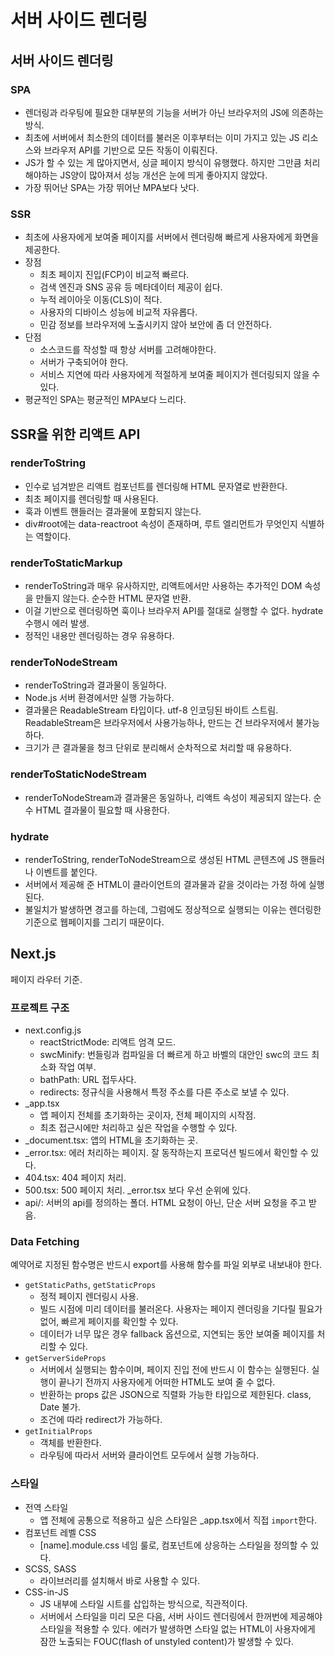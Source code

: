 # 서버 사이드 렌더링

## 서버 사이드 렌더링

### SPA

- 렌더링과 라우팅에 필요한 대부분의 기능을 서버가 아닌 브라우저의 JS에 의존하는 방식.
- 최초에 서버에서 최소한의 데이터를 불러온 이후부터는 이미 가지고 있는 JS 리소스와 브라우저 API를 기반으로 모든 작동이 이뤄진다.
- JS가 할 수 있는 게 많아지면서, 싱글 페이지 방식이 유행했다. 하지만 그만큼 처리해야하는 JS양이 많아져서 성능 개선은 눈에 띄게 좋아지지 않았다.
- 가장 뛰어난 SPA는 가장 뛰어난 MPA보다 낫다.

### SSR

- 최초에 사용자에게 보여줄 페이지를 서버에서 렌더링해 빠르게 사용자에게 화면을 제공한다.
- 장점
  - 최초 페이지 진입(FCP)이 비교적 빠르다.
  - 검색 엔진과 SNS 공유 등 메타데이터 제공이 쉽다.
  - 누적 레이아웃 이동(CLS)이 적다.
  - 사용자의 디바이스 성능에 비교적 자유롭다.
  - 민감 정보를 브라우저에 노출시키지 않아 보안에 좀 더 안전하다.
- 단점
  - 소스코드를 작성할 때 항상 서버를 고려해야한다.
  - 서버가 구축되어야 한다.
  - 서비스 지연에 따라 사용자에게 적절하게 보여줄 페이지가 렌더링되지 않을 수 있다.
- 평균적인 SPA는 평균적인 MPA보다 느리다.

## SSR을 위한 리액트 API

### renderToString

- 인수로 넘겨받은 리액트 컴포넌트를 렌더링해 HTML 문자열로 반환한다.
- 최초 페이지를 렌더링할 때 사용된다.
- 훅과 이벤트 핸들러는 결과물에 포함되지 않는다.
- div#root에는 data-reactroot 속성이 존재하며, 루트 엘리먼트가 무엇인지 식별하는 역할이다.

### renderToStaticMarkup

- renderToString과 매우 유사하지만, 리액트에서만 사용하는 추가적인 DOM 속성을 만들지 않는다. 순수한 HTML 문자열 반환.
- 이걸 기반으로 렌더링하면 훅이나 브라우저 API를 절대로 실행할 수 없다. hydrate 수행시 에러 발생.
- 정적인 내용만 렌더링하는 경우 유용하다.

### renderToNodeStream

- renderToString과 결과물이 동일하다.
- Node.js 서버 환경에서만 실행 가능하다.
- 결과물은 ReadableStream 타입이다. utf-8 인코딩된 바이트 스트림. ReadableStream은 브라우저에서 사용가능하나, 만드는 건 브라우저에서 불가능하다.
- 크기가 큰 결과물을 청크 단위로 분리해서 순차적으로 처리할 때 유용하다.

### renderToStaticNodeStream

- renderToNodeStream과 결과물은 동일하나, 리액트 속성이 제공되지 않는다. 순수 HTML 결과물이 필요할 때 사용한다.

### hydrate

- renderToString, renderToNodeStream으로 생성된 HTML 콘텐츠에 JS 핸들러나 이벤트를 붙인다.
- 서버에서 제공해 준 HTML이 클라이언트의 결과물과 같을 것이라는 가정 하에 실행된다.
- 불일치가 발생하면 경고를 하는데, 그럼에도 정상적으로 실행되는 이유는 렌더링한 기준으로 웹페이지를 그리기 때문이다.

## Next.js

페이지 라우터 기준.

### 프로젝트 구조

- next.config.js
  - reactStrictMode: 리액트 엄격 모드.
  - swcMinify: 번들링과 컴파일을 더 빠르게 하고 바벨의 대안인 swc의 코드 최소화 작업 여부.
  - bathPath: URL 접두사다.
  - redirects: 정규식을 사용해서 특정 주소를 다른 주소로 보낼 수 있다.
- \_app.tsx
  - 앱 페이지 전체를 초기화하는 곳이자, 전체 페이지의 시작점.
  - 최초 접근시에만 처리하고 싶은 작업을 수행할 수 있다.
- \_document.tsx: 앱의 HTML을 초기화하는 곳.
- \_error.tsx: 에러 처리하는 페이지. 잘 동작하는지 프로덕션 빌드에서 확인할 수 있다.
- 404.tsx: 404 페이지 처리.
- 500.tsx: 500 페이지 처리. \_error.tsx 보다 우선 순위에 있다.
- api/: 서버의 api를 정의하는 폴더. HTML 요청이 아닌, 단순 서버 요청을 주고 받음.

### Data Fetching

예약어로 지정된 함수명은 반드시 export를 사용해 함수를 파일 외부로 내보내야 한다.

- `getStaticPaths`, `getStaticProps`
  - 정적 페이지 렌더링시 사용.
  - 빌드 시점에 미리 데이터를 불러온다. 사용자는 페이지 렌더링을 기다릴 필요가 없어, 빠르게 페이지를 확인할 수 있다.
  - 데이터가 너무 많은 경우 fallback 옵션으로, 지연되는 동안 보여줄 페이지를 처리할 수 있다.
- `getServerSideProps`
  - 서버에서 실행되는 함수이며, 페이지 진입 전에 반드시 이 함수는 실행된다. 실행이 끝나기 전까지 사용자에게 어떠한 HTML도 보여 줄 수 없다.
  - 반환하는 props 값은 JSON으로 직렬화 가능한 타입으로 제한된다. class, Date 불가.
  - 조건에 따라 redirect가 가능하다.
- `getInitialProps`
  - 객체를 반환한다.
  - 라우팅에 따라서 서버와 클라이언트 모두에서 실행 가능하다.

### 스타일

- 전역 스타일
  - 앱 전체에 공통으로 적용하고 싶은 스타일은 \_app.tsx에서 직접 `import`한다.
- 컴포넌트 레벨 CSS
  - [name].module.css 네임 룰로, 컴포넌트에 상응하는 스타일을 정의할 수 있다.
- SCSS, SASS
  - 라이브러리를 설치해서 바로 사용할 수 있다.
- CSS-in-JS
  - JS 내부에 스타일 시트를 삽입하는 방식으로, 직관적이다.
  - 서버에서 스타일을 미리 모은 다음, 서버 사이드 렌더링에서 한꺼번에 제공해야 스타일을 적용할 수 있다. 에러가 발생하면 스타일 없는 HTML이 사용자에게 잠깐 노출되는 FOUC(flash of unstyled content)가 발생할 수 있다.
